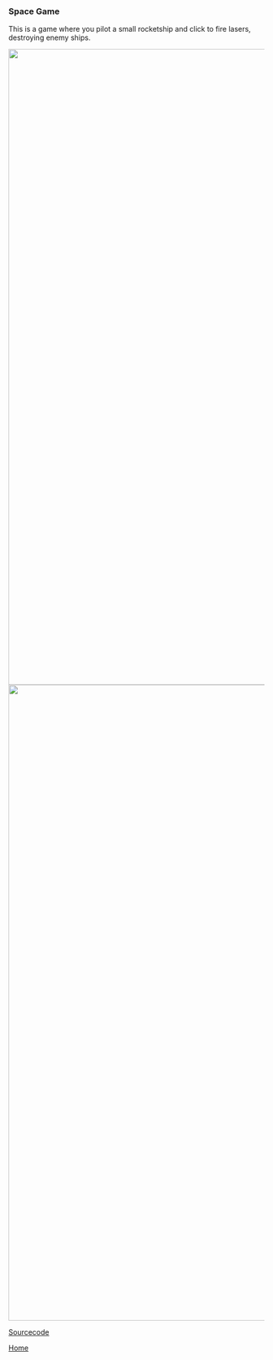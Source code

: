 ### Space Game

This is a game where you pilot a small rocketship and click to fire lasers, destroying enemy ships.

<img src = "https://cosmaniac.github.io/Portfolio_2017-2018/SpaceGame/Capture.PNG" width = "1250">

<img src = "https://cosmaniac.github.io/Portfolio_2017-2018/SpaceGame/Capture2.PNG" width = "1250">

[Sourcecode](https://cosmaniac.github.io/Portfolio_2017-2018/SpaceGame/Markdown/README.md)

[Home](https://cosmaniac.github.io/Portfolio_2017-2018/)
